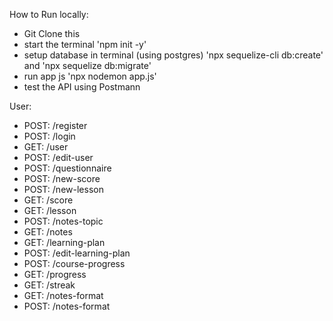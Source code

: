 How to Run locally:
- Git Clone this
- start the terminal 'npm init -y'
- setup database in terminal (using postgres) 'npx sequelize-cli db:create' and 'npx sequelize db:migrate'
- run app js 'npx nodemon app.js'
- test the API using Postmann

User:
- POST: /register
- POST: /login
- GET: /user
- POST: /edit-user
- POST: /questionnaire
- POST: /new-score
- POST: /new-lesson
- GET: /score
- GET: /lesson
- POST: /notes-topic
- GET: /notes
- GET: /learning-plan
- POST: /edit-learning-plan
- POST: /course-progress
- GET: /progress
- GET: /streak
- GET: /notes-format
- POST: /notes-format